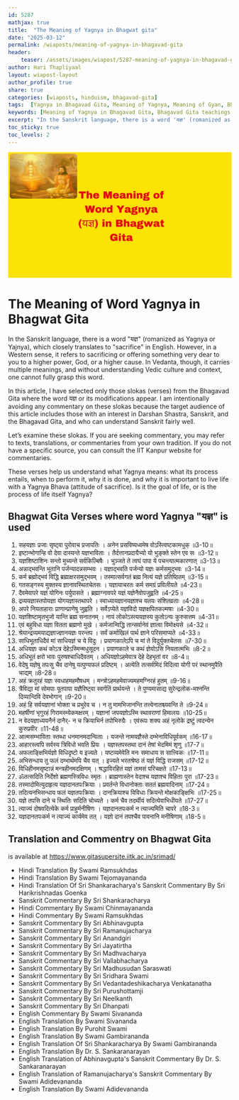 ```yaml
---       
id: 5287
mathjax: true        
title:  "The Meaning of Yagnya in Bhagwat gita"        
date: "2025-03-12"        
permalink: /wiaposts/meaning-of-yagnya-in-bhagavad-gita
header:        
    teaser: /assets/images/wiapost/5287-meaning-of-yagnya-in-bhagavad-gita.jpg               
author: Hari Thapliyaal        
layout: wiapost-layout        
author_profile: true        
share: true
categories: [wiaposts, hinduism, bhagavad-gita] 
tags:  [Yagnya in Bhagavad Gita, Meaning of Yagnya, Meaning of Gyan, Bhagavad Gita teachings, Hinduism, Spirituality, Self-Inquiry]      
keywords: [Meaning of Yagnya in Bhagavad Gita, Bhagavad Gita teachings on Gyan, Yoga in Hinduism, Spiritual Inquiry, Self-Discovery]
excerpt: "In the Sanskrit language, there is a word 'यज्ञ' (romanized as Yagnya or Yajnya), which closely translates to 'sacrifice' in English. However, in a Western sense, it refers to sacrificing or offering something very dear to you to a higher power, God, or a higher cause. In Vedanta, though, it carries multiple meanings, and without understanding Vedic culture and context, one cannot fully grasp this word."
toc_sticky: true
toc_levels: 2
---
```


![The Meaning of Word Yoga in Bhagwat gita](/assets/images/wiapost/5287-meaning-of-yagnya-in-bhagavad-gita.jpg)

# The Meaning of Word Yagnya in Bhagwat Gita

In the Sanskrit language, there is a word "यज्ञ" (romanized as Yagnya or Yajnya), which closely translates to "sacrifice" in English. However, in a Western sense, it refers to sacrificing or offering something very dear to you to a higher power, God, or a higher cause. In Vedanta, though, it carries multiple meanings, and without understanding Vedic culture and context, one cannot fully grasp this word.

In this article, I have selected only those slokas (verses) from the Bhagavad Gita where the word यज्ञ or its modifications appear. I am intentionally avoiding any commentary on these slokas because the target audience of this article includes those with an interest in Darshan Shastra, Sanskrit, and the Bhagavad Gita, and who can understand Sanskrit fairly well.

Let’s examine these slokas. If you are seeking commentary, you may refer to texts, translations, or commentaries from your own tradition. If you do not have a specific source, you can consult the IIT Kanpur website for commentaries.

These verses help us understand what Yagnya means: what its process entails, when to perform it, why it is done, and why it is important to live life with a Yagnya Bhava (attitude of sacrifice). Is it the goal of life, or is the process of life itself Yagnya?


## Bhagwat Gita Verses where word Yagnya "यज्ञ" is used 

1. सहयज्ञाः प्रजाः सृष्ट्वा पुरोवाच प्रजापतिः । अनेन प्रसविष्यध्वमेष वोऽस्त्विष्टकामधुक् ॥3-10॥
1. इष्टान्भोगान्हि वो देवा दास्यन्ते यज्ञभाविताः । तैर्दत्तानप्रदायैभ्यो यो भुङ्क्ते स्तेन एव सः ॥3-12॥
1. यज्ञशिष्टाशिनः सन्तो मुच्यन्ते सर्वकिल्बिषैः । भुञ्जते ते त्वघं पापा ये पचन्त्यात्मकारणात् ॥3-13॥
1. अन्नाद्भवन्ति भूतानि पर्जन्यादन्नसम्भवः । यज्ञाद्भवति पर्जन्यो यज्ञः कर्मसमुद्भवः ॥3-14॥
1. कर्म ब्रह्मोद्भवं विद्धि ब्रह्माक्षरसमुद्भवम् । तस्मात्सर्वगतं ब्रह्म नित्यं यज्ञे प्रतिष्ठितम् ॥3-15॥
1. गतसङ्गस्य मुक्तस्य ज्ञानावस्थितचेतसः । यज्ञायाचरतः कर्म समग्रं प्रविलीयते ॥4-23॥
1. दैवमेवापरे यज्ञं योगिनः पर्युपासते । ब्रह्माग्नावपरे यज्ञं यज्ञेनैवोपजुह्वति ॥4-25॥
1. द्रव्ययज्ञास्तपोयज्ञा योगयज्ञास्तथापरे । स्वाध्यायज्ञानयज्ञाश्च यतयः संशितव्रताः ॥4-28॥
1. अपरे नियताहाराः प्राणान्प्राणेषु जुह्वति । सर्वेऽप्येते यज्ञविदो यज्ञक्षपितकल्मषाः ॥4-30॥
1. यज्ञशिष्टामृतभुजो यान्ति ब्रह्म सनातनम् । नायं लोकोऽस्त्ययज्ञस्य कुतोऽन्यः कुरुसत्तम ॥4-31॥
1. एवं बहुविधा यज्ञा वितता ब्रह्मणो मुखे । कर्मजान्विद्धि तान्सर्वानेवं ज्ञात्वा विमोक्ष्यसे ॥4-32॥
1. श्रेयान्द्रव्यमयाद्यज्ञाज्ज्ञानयज्ञः परन्तप । सर्वं कर्माखिलं पार्थ ज्ञाने परिसमाप्यते ॥4-33॥
1. साधिभूताधिदैवं मां साधियज्ञं च ये विदुः । प्रयाणकालेऽपि च मां ते विदुर्युक्तचेतसः ॥7-30॥
1. अधियज्ञः कथं कोऽत्र देहेऽस्मिन्मधुसूदन । प्रयाणकाले च कथं ज्ञेयोऽसि नियतात्मभिः ॥8-2॥
1. अधिभूतं क्षरो भावः पुरुषश्चाधिदैवतम् । अधियज्ञोऽहमेवात्र देहे देहभृतां वर ॥8-4॥
1. वेदेषु यज्ञेषु तपःसु चैव दानेषु यत्पुण्यफलं प्रदिष्टम् । अत्येति तत्सर्वमिदं विदित्वा योगी परं स्थानमुपैति चाद्यम् ॥8-28॥
1. अहं क्रतुरहं यज्ञः स्वधाहमहमौषधम् । मन्त्रोऽहमहमेवाज्यमहमग्निरहं हुतम् ॥9-16॥
1. त्रैविद्या मां सोमपाः पूतपापा यज्ञैरिष्ट्वा स्वर्गतिं प्रार्थयन्ते । ते पुण्यमासाद्य सुरेन्द्रलोक-मश्नन्ति दिव्यान्दिवि देवभोगान् ॥9-20॥
1. अहं हि सर्वयज्ञानां भोक्ता च प्रभुरेव च । न तु मामभिजानन्ति तत्त्वेनातश्च्यवन्ति ते ॥9-24॥
1. महर्षीणां भृगुरहं गिरामस्म्येकमक्षरम् । यज्ञानां जपयज्ञोऽस्मि स्थावराणां हिमालयः ॥10-25॥
1. न वेदयज्ञाध्ययनैर्न दानैर्- न च क्रियाभिर्न तपोभिरुग्रैः । एवंरूपः शक्य अहं नृलोके द्रष्टुं त्वदन्येन कुरुप्रवीर ॥11-48॥
1. आत्मसम्भाविताः स्तब्धा धनमानमदान्विताः । यजन्ते नामयज्ञैस्ते दम्भेनाविधिपूर्वकम् ॥16-17॥
1. आहारस्त्वपि सर्वस्य त्रिविधो भवति प्रियः । यज्ञस्तपस्तथा दानं तेषां भेदमिमं शृणु ॥17-7॥
1. अफलाङ्क्षिभिर्यज्ञो विधिदृष्टो य इज्यते । यष्टव्यमेवेति मनः समाधाय स सात्त्विकः ॥17-11॥
1. अभिसन्धाय तु फलं दम्भार्थमपि चैव यत् । इज्यते भरतश्रेष्ठ तं यज्ञं विद्धि राजसम् ॥17-12॥
1. विधिहीनमसृष्टान्नं मन्त्रहीनमदक्षिणम् । श्रद्धाविरहितं यज्ञं तामसं परिचक्षते ॥17-13॥
1. ॐतत्सदिति निर्देशो ब्रह्मणस्त्रिविधः स्मृतः । ब्राह्मणास्तेन वेदाश्च यज्ञाश्च विहिताः पुरा ॥17-23॥
1. तस्मादोमित्युदाहृत्य यज्ञदानतपःक्रियाः । प्रवर्तन्ते विधानोक्ताः सततं ब्रह्मवादिनाम् ॥17-24॥
1. तदित्यनभिसन्धाय फलं यज्ञतपःक्रियाः । दानक्रियाश्च विविधाः क्रियन्ते मोक्षकाङ्क्षिभिः ॥17-25॥
1. यज्ञे तपसि दाने च स्थितिः सदिति चोच्यते । कर्म चैव तदर्थीयं सदित्येवाभिधीयते ॥17-27॥
1. त्याज्यं दोषवदित्येके कर्म प्राहुर्मनीषिणः । यज्ञदानतपःकर्म न त्याज्यमिति चापरे ॥18-3॥
1. यज्ञदानतपःकर्म न त्याज्यं कार्यमेव तत् । यज्ञो दानं तपश्चैव पावनानि मनीषिणाम् ॥18-5॥

## Translation and Commentry on Bhagwat Gita
is available at https://www.gitasupersite.iitk.ac.in/srimad/

- Hindi Translation By Swami Ramsukhdas
- Hindi Translation By Swami Tejomayananda
- Hindi Translation Of Sri Shankaracharya's Sanskrit Commentary By Sri Harikrishnadas Goenka
- Sanskrit Commentary By Sri Shankaracharya
- Hindi Commentary By Swami Chinmayananda
- Hindi Commentary By Swami Ramsukhdas
- Sanskrit Commentary By Sri Abhinavgupta
- Sanskrit Commentary By Sri Ramanujacharya
- Sanskrit Commentary By Sri Anandgiri
- Sanskrit Commentary By Sri Jayatirtha
- Sanskrit Commentary By Sri Madhvacharya
- Sanskrit Commentary By Sri Vallabhacharya
- Sanskrit Commentary By Sri Madhusudan Saraswati
- Sanskrit Commentary By Sri Sridhara Swami
- Sanskrit Commentary By Sri Vedantadeshikacharya Venkatanatha
- Sanskrit Commentary By Sri Purushottamji
- Sanskrit Commentary By Sri Neelkanth
- Sanskrit Commentary By Sri Dhanpati
- English Commentary By Swami Sivananda
- English Translation By Swami Sivananda
- English Translation By Purohit Swami
- English Translation By Swami Gambirananda
- English Translation Of Sri Shankaracharya By Swami Gambirananda
- English Translation By Dr. S. Sankaranarayan
- English Translation of Abhinavgupta's Sanskrit Commentary By Dr. S. Sankaranarayan
- English Translation of Ramanujacharya's Sanskrit Commentary By Swami Adidevananda
- English Translation By Swami Adidevananda